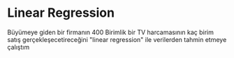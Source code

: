 # Linear Regression

Büyümeye giden bir firmanın  400 Birimlik bir TV harcamasının kaç birim satış gerçekleşecetireceğini "linear regression" ile verilerden tahmin etmeye çalıştım

